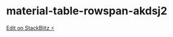 # material-table-rowspan-akdsj2

[Edit on StackBlitz ⚡️](https://stackblitz.com/edit/material-table-rowspan-akdsj2)